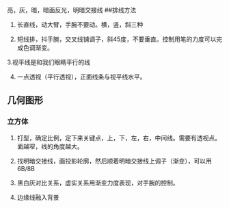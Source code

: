 

亮，灰，暗，暗面反光，明暗交接线
##排线方法

1. 长直线，动大臂，手腕不要动。横，竖，斜三种

2. 短线排，抖手腕，交叉线铺调子，斜45度，不要垂直。控制用笔的力度可以完成色调渐变。

3.视平线是和我们眼睛平行的线

4. 一点透视（平行透视），正面线条与视平线水平。

## 几何图形

### 立方体
1. 打型，确定比例，定下来关键点，上，下，左，右，中间线。需要有透视点。
面越窄，线的角度越大。

2. 找明暗交接线，画投影轮廓，然后顺着明暗交接线上调子（渐变），可以用6B/8B

3. 黑白灰对比关系，虚实关系用渐变力度表现，对手腕的控制。

4. 边缘线融入背景



